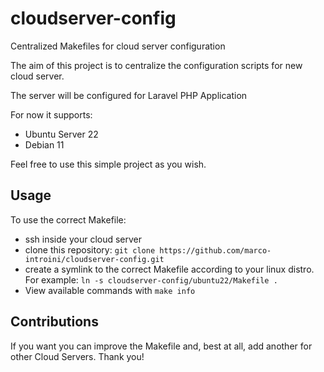 # cloudserver-config

Centralized Makefiles for cloud server configuration

The aim of this project is to centralize the configuration scripts for new cloud server.

The server will be configured for Laravel PHP Application

For now it supports:
- Ubuntu Server 22
- Debian 11

Feel free to use this simple project as you wish.

## Usage

To use the correct Makefile:
- ssh inside your cloud server
- clone this repository: `git clone https://github.com/marco-introini/cloudserver-config.git`
- create a symlink to the correct Makefile according to your linux distro. For example: `ln -s cloudserver-config/ubuntu22/Makefile .`
- View available commands with `make info` 

## Contributions

If you want you can improve the Makefile and, best at all, add another for other Cloud Servers. Thank you!